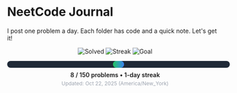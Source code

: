 # NeetCode Journal

I post one problem a day. Each folder has code and a quick note. Let's get it!

<!-- PROGRESS_START -->
<div align="center">

  <img src="https://img.shields.io/badge/Solved-8-22c55e?style=for-the-badge" alt="Solved">
  <img src="https://img.shields.io/badge/Streak-1_day-3b82f6?style=for-the-badge" alt="Streak">
  <img src="https://img.shields.io/badge/Goal-150_problems-8b5cf6?style=for-the-badge" alt="Goal">

  <div style="margin-top:14px;background:#1f2937;border-radius:10px;width:520px;height:16px;display:inline-block;">
    <div style="background:linear-gradient(90deg,#22c55e,#3b82f6);height:16px;width:5%;border-radius:10px;"></div>
  </div>

  <div style="margin-top:8px;font-weight:600;">8 / 150 problems • 1-day streak</div>
  <div style="margin-top:4px;font-size:12px;color:#9ca3af;">Updated: Oct 22, 2025 (America/New_York)</div>

</div>
<!-- PROGRESS_END -->

